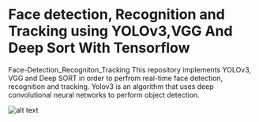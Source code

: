 # Face detection, Recognition and Tracking using YOLOv3,VGG And Deep Sort With Tensorflow
 Face-Detection_Recogniton_Tracking
This repository implements YOLOv3, VGG and Deep SORT in order to perfrom real-time face detection, recognition and tracking. Yolov3 is an algorithm that uses deep convolutional neural networks to perform object detection.
 
![alt text](https://github.com/ChouaibBELILITA/Final_year_Project/blob/main/Presidents.gif)

